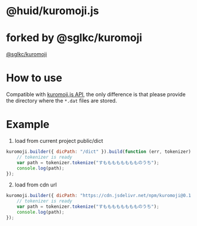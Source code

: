 @huid/kuromoji.js
===========

# forked by @sglkc/kuromoji
[@sglkc/kuromoji](https://github.com/sglkc/kuromoji.js)

# How to use

Compatible with [kuromoji.js API](https://github.com/takuyaa/kuromoji.js), the only difference is that please provide the directory where the `*.dat` files are stored.

# Example
1. load from current project public/dict
```js
kuromoji.builder({ dicPath: "/dict" }).build(function (err, tokenizer) {
    // tokenizer is ready
    var path = tokenizer.tokenize("すもももももももものうち");
    console.log(path);
});
```

2. load from cdn url
```js
kuromoji.builder({ dicPath: "https://cdn.jsdelivr.net/npm/kuromoji@0.1.2/dict" }).build(function (err, tokenizer) {
    // tokenizer is ready
    var path = tokenizer.tokenize("すもももももももものうち");
    console.log(path);
});
```

